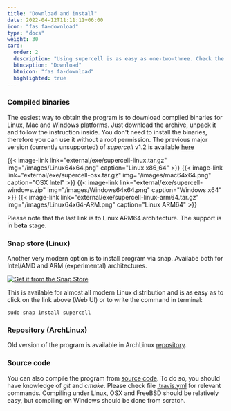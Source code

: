 ```yaml
---
title: "Download and install"
date: 2022-04-12T11:11:11+06:00
icon: "fas fa-download"
type: "docs"
weight: 30
card:
  order: 2
  description: "Using supercell is as easy as one-two-three. Check the to learn different methods of obtaining and using the program."
  btncaption: "Download"
  btnicon: "fas fa-download"
  highlighted: true
---
```


### Compiled binaries

The easiest way to obtain the program is to download compiled binaries for Linux, Mac and Windows platforms. Just download the archive, unpack it and follow the instruction inside. You don't need to install the binaries, therefore you can use it without a root permission. The previous major version (currently unsupported) of *supercell* v1.2 is available [here](https://github.com/orex/supercell/tree/gh-pages/v1.2)

{{< image-link link="external/exe/supercell-linux.tar.gz" img="/images/Linux64x64.png" caption="Linux x86_64" >}}
{{< image-link link="external/exe/supercell-osx.tar.gz" img="/images/mac64x64.png" caption="OSX Intel" >}}
{{< image-link link="external/exe/supercell-windows.zip" img="/images/Windows64x64.png" caption="Windows x64" >}}
{{< image-link link="external/exe/supercell-linux-arm64.tar.gz" img="/images/Linux64x64-ARM.png" caption="Linux ARM64" >}}

Please note that the last link is to Linux ARM64 architecture. The support is in **beta** stage.

### Snap store (Linux)

Another very modern option is to install program via snap. Availabe both for Intel/AMD and ARM (experimental) architectures.

<a href="https://snapcraft.io/supercell">
  <img alt="Get it from the Snap Store" src="https://snapcraft.io/static/images/badges/en/snap-store-white.svg" />
  <p></p>
</a>

This is available for almost all modern Linux distribution and is as easy as to click on the link above (Web UI) or to write the command in terminal:

```
sudo snap install supercell
```

### Repository (ArchLinux)

Old version of the program is available in ArchLinux [repository](https://aur.archlinux.org/packages/supercell-git).

### Source code

You can also compile the program from [source code](https://github.com/orex/supercell/). To do so, you should have knowledge of *git* and *cmake*. Please check file [.travis.yml](https://github.com/orex/supercell/blob/master/.travis.yml) for relevant commands. Compiling under Linux, OSX and FreeBSD should be relatively easy, but compiling on Windows should be done from scratch.
